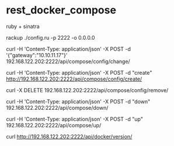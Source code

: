 # rest_docker_compose
ruby + sinatra

rackup ./config.ru -p 2222 -o 0.0.0.0

curl -H 'Content-Type: application/json' -X POST -d  '{"gateway":"10.10.11.17"}' 192.168.122.202:2222/api/compose/config/change/

curl -H 'Content-Type: application/json' -X POST -d "create" http://192.168.122.202:2222/api/compose/config/create/

curl -X DELETE 192.168.122.202:2222/api/compose/config/remove/

curl -H 'Content-Type: application/json' -X POST -d  "down" 192.168.122.202:2222/api/compose/down/

curl -H 'Content-Type: application/json' -X POST -d  "up" 192.168.122.202:2222/api/compose/up/

curl  http://192.168.122.202:2222/api/docker/version/
